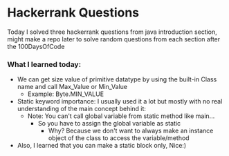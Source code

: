 # Hackerrank Questions
Today I solved three hackerrank questions from java introduction section, might make a repo later to solve random questions from each section after the 100DaysOfCode

### What I learned today:

- We can get size value of primitive datatype by using the built-in Class name and call Max_Value or Min_Value
  - Example: Byte.MIN_VALUE
- Static keyword importance: I usually used it a lot but mostly with no real understanding of the main concept behind it:
  - Note: You can't call global variable from static method like main...
    - So you have to assign the global variable as static
      - Why? Because we don't want to always make an instance object of the class to access the variable/method
- Also, I learned that you can make a static block only, Nice:)